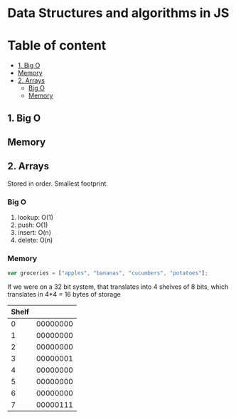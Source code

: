 # Data Structures and algorithms in JS <!-- omit in toc -->

# Table of content <!-- omit in toc -->

- [1. Big O](#1-big-o)
- [Memory](#memory)
- [2. Arrays](#2-arrays)
  - [Big O](#big-o)
  - [Memory](#memory-1)

## 1. Big O

## Memory

## 2. Arrays

Stored in order. Smallest footprint.

### Big O

1. lookup: O(1)
2. push: O(1)
3. insert: O(n)
4. delete: O(n)

### Memory

```javascript
var groceries = ["apples", "bananas", "cucumbers", "potatoes"];
```

If we were on a 32 bit system, that translates into 4 shelves of 8 bits, which translates in 4\*4 = 16 bytes of storage

| Shelf |          |
| ----- | -------- |
| 0     | 00000000 |
| 1     | 00000000 |
| 2     | 00000000 |
| 3     | 00000001 |
| 4     | 00000000 |
| 5     | 00000000 |
| 6     | 00000000 |
| 7     | 00000111 |
